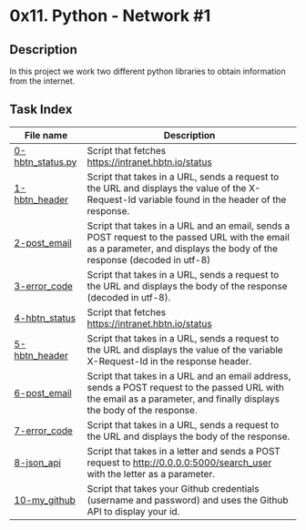 # 0x11. Python - Network #1

## Description

In this project we work two different python libraries to obtain information from the internet.

## Task Index
|File name              |Description                         |
|-----------------------|------------------------------------|
|[0-hbtn_status.py](0-hbtn_status.py)|Script that fetches https://intranet.hbtn.io/status|
|[1-hbtn_header](1-hbtn_header.py)|Script that takes in a URL, sends a request to the URL and displays the value of the X-Request-Id variable found in the header of the response.|
|[2-post_email](2-post_email.py)|Script that takes in a URL and an email, sends a POST request to the passed URL with the email as a parameter, and displays the body of the response (decoded in utf-8)|
|[3-error_code](3-error_code.py)|Script that takes in a URL, sends a request to the URL and displays the body of the response (decoded in utf-8).|
|[4-hbtn_status](4-hbtn_status.py)|Script that fetches https://intranet.hbtn.io/status|
|[5-hbtn_header](5-hbtn_header.py)|Script that takes in a URL, sends a request to the URL and displays the value of the variable X-Request-Id in the response header.|
|[6-post_email](6-post_email.py)|Script that takes in a URL and an email address, sends a POST request to the passed URL with the email as a parameter, and finally displays the body of the response.|
|[7-error_code](7-error_code.py)|Script that takes in a URL, sends a request to the URL and displays the body of the response.|
|[8-json_api](8-json_api.py)|Script that takes in a letter and sends a POST request to http://0.0.0.0:5000/search_user with the letter as a parameter.|
|[10-my_github](10-my_github.py)|Script that takes your Github credentials (username and password) and uses the Github API to display your id.|
